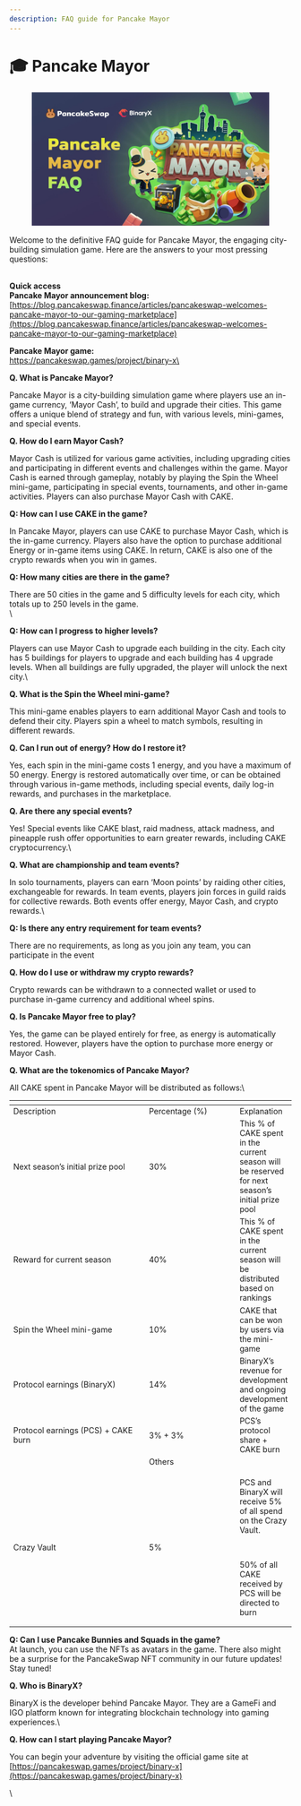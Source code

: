 ```yaml
---
description: FAQ guide for Pancake Mayor
---
```


# 🎓 Pancake Mayor

<figure><img src="../../.gitbook/assets/image.png" alt=""><figcaption></figcaption></figure>

Welcome to the definitive FAQ guide for Pancake Mayor, the engaging city-building simulation game. Here are the answers to your most pressing questions:

\
**Quick access**\
**Pancake Mayor announcement blog:** [https://blog.pancakeswap.finance/articles/pancakeswap-welcomes-pancake-mayor-to-our-gaming-marketplace](https://blog.pancakeswap.finance/articles/pancakeswap-welcomes-pancake-mayor-to-our-gaming-marketplace)

**Pancake Mayor game:**\
[https://pancakeswap.games/project/binary-x\
](https://pancakeswap.games/project/binary-x)

**Q. What is Pancake Mayor?**

Pancake Mayor is a city-building simulation game where players use an in-game currency, ‘Mayor Cash’, to build and upgrade their cities. This game offers a unique blend of strategy and fun, with various levels, mini-games, and special events.



**Q. How do I earn Mayor Cash?**

Mayor Cash is utilized for various game activities, including upgrading cities and participating in different events and challenges within the game. Mayor Cash is earned through gameplay, notably by playing the Spin the Wheel mini-game, participating in special events, tournaments, and other in-game activities. Players can also purchase Mayor Cash with CAKE.



**Q: How can I use CAKE in the game?**

In Pancake Mayor, players can use CAKE to purchase Mayor Cash, which is the in-game currency. Players also have the option to purchase additional Energy or in-game items using CAKE. In return, CAKE is also one of the crypto rewards when you win in games.



**Q: How many cities are there in the game?**

There are 50 cities in the game and 5 difficulty levels for each city, which totals up to 250 levels in the game.\
\


**Q: How can I progress to higher levels?**

Players can use Mayor Cash to upgrade each building in the city. Each city has 5 buildings for players to upgrade and each building has 4 upgrade levels. When all buildings are fully upgraded, the player will unlock the next city.\


**Q. What is the Spin the Wheel mini-game?**

This mini-game enables players to earn additional Mayor Cash and tools to defend their city. Players spin a wheel to match symbols, resulting in different rewards.



**Q. Can I run out of energy? How do I restore it?**

Yes, each spin in the mini-game costs 1 energy, and you have a maximum of 50 energy. Energy is restored automatically over time, or can be obtained through various in-game methods, including special events, daily log-in rewards, and purchases in the marketplace.



**Q. Are there any special events?**

Yes! Special events like CAKE blast, raid madness, attack madness, and pineapple rush offer opportunities to earn greater rewards, including CAKE cryptocurrency.\


**Q. What are championship and team events?**

In solo tournaments, players can earn ‘Moon points’ by raiding other cities, exchangeable for rewards. In team events, players join forces in guild raids for collective rewards. Both events offer energy, Mayor Cash, and crypto rewards.\


**Q: Is there any entry requirement for team events?**

There are no requirements, as long as you join any team, you can participate in the event



**Q. How do I use or withdraw my crypto rewards?**

Crypto rewards can be withdrawn to a connected wallet or used to purchase in-game currency and additional wheel spins.



**Q. Is Pancake Mayor free to play?**

Yes, the game can be played entirely for free, as energy is automatically restored. However, players have the option to purchase more energy or Mayor Cash.



**Q. What are the tokenomics of Pancake Mayor?**

All CAKE spent in Pancake Mayor will be distributed as follows:\


<table data-header-hidden><thead><tr><th width="266.3333333333333"></th><th width="166"></th><th></th></tr></thead><tbody><tr><td>Description</td><td>Percentage (%)</td><td>Explanation</td></tr><tr><td>Next season’s initial prize pool</td><td>30%</td><td>This % of CAKE spent in the current season will be reserved for next season’s initial prize pool</td></tr><tr><td>Reward for current season</td><td>40%</td><td>This % of CAKE spent in the current season will be distributed based on rankings</td></tr><tr><td>Spin the Wheel mini-game</td><td>10%</td><td>CAKE that can be won by users via the mini-game</td></tr><tr><td>Protocol earnings (BinaryX)</td><td>14%</td><td>BinaryX’s revenue for development and ongoing development of the game</td></tr><tr><td>Protocol earnings (PCS) + CAKE burn</td><td>3% + 3%</td><td>PCS’s protocol share + CAKE burn</td></tr><tr><td></td><td>Others</td><td></td></tr><tr><td>Crazy Vault</td><td>5%</td><td><p>PCS and BinaryX will receive 5% of all spend on the Crazy Vault.</p><p><br></p><p>50% of all CAKE received by PCS will be directed to burn</p></td></tr></tbody></table>



**Q: Can I use Pancake Bunnies and Squads in the game?**\
At launch, you can use the NFTs as avatars in the game. There also might be a surprise for the PancakeSwap NFT community in our future updates! Stay tuned!



**Q. Who is BinaryX?**

BinaryX is the developer behind Pancake Mayor. They are a GameFi and IGO platform known for integrating blockchain technology into gaming experiences.\


**Q. How can I start playing Pancake Mayor?**

You can begin your adventure by visiting the official game site at [https://pancakeswap.games/project/binary-x](https://pancakeswap.games/project/binary-x)

\
